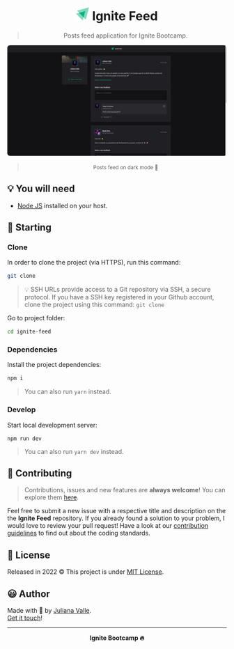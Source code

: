 <div align="center">
  <h1>
    <img src="./public/favicon.png" height="30" width="30" >
    Ignite Feed
  </h1>

  > Posts feed application for Ignite Bootcamp.

  <!-- [![Netlify Status](https://api.netlify.com/api/v1/badges/01e9e021-7272-4845-885e-e92d23d54a35/deploy-status)](https://app.netlify.com/sites/ignite-feed/deploys) -->
</div>

<div align="center">
  <img style="border-radius: 6px;" src="./wallpaper/ignite-feed-dark-mode.jpg" alt="Posts feed" title="Posts feed" />

  > <small>Posts feed on dark mode 🌃</small>
</div>

<!-- <div align="center">
  <img style="border-radius: 6px;" src=".github/imgs/dark.jpg" alt="Posts feed (🌙 dark mode)" title="Posts feed (🌙 dark mode)" />

  > <small>Posts feed on dark mode 🌑</small> -->
</div>

## 💡 You will need

- [Node JS](https://nodejs.org) installed on your host.

## 🎉 Starting

### Clone

In order to clone the project (via HTTPS), run this command:

```bash
git clone 
```

> 💡 SSH URLs provide access to a Git repository via SSH, a secure protocol. If you have a SSH key registered in your Github account, clone the project using this command: `git clone`


Go to project folder:

```bash
cd ignite-feed
```

### Dependencies

Install the project dependencies:

```bash
npm i
```
> You can also run `yarn` instead.
### Develop

Start local development server:

```
npm run dev
```
> You can also run `yarn dev` instead.

## 🤝 Contributing

> Contributions, issues and new features are **always welcome**! You can explore them [here](https://github.com/).

Feel free to submit a new issue with a respective title and description on the the **Ignite Feed** repository. If you already found a solution to your problem, I would love to review your pull request! Have a look at our [contribution guidelines](CONTRIBUTING.md) to find out about the coding standards.


## 📜 License

Released in 2022 © This project is under [MIT License](LICENSE.md).

## 😃 Author

Made with 💜 by [Juliana Valle](https://github.com/julianahvalle).<br/>
[Get it touch](https://www.linkedin.com/in/julianahvallefrasao/)!
___

<div align="center">
  <strong>Ignite Bootcamp 🔥</strong>
</div>
